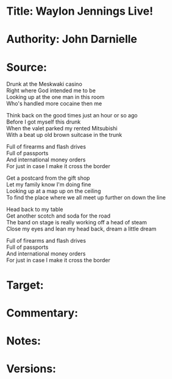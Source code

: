 # Title: Waylon Jennings Live!

# Authority: John Darnielle

# Source:
Drunk at the Meskwaki casino  
Right where God intended me to be  
Looking up at the one man in this room  
Who's handled more cocaine then me  

Think back on the good times just an hour or so ago  
Before I got myself this drunk  
When the valet parked my rented Mitsubishi  
With a beat up old brown suitcase in the trunk  

Full of firearms and flash drives  
Full of passports  
And international money orders  
For just in case I make it cross the border  

Get a postcard from the gift shop  
Let my family know I'm doing fine  
Looking up at a map up on the ceiling  
To find the place where we all meet up further on down the line  

Head back to my table  
Get another scotch and soda for the road  
The band on stage is really working off a head of steam  
Close my eyes and lean my head back, dream a little dream  

Full of firearms and flash drives  
Full of passports  
And international money orders  
For just in case I make it cross the border  

# Target:  

# Commentary:  

# Notes:  

# Versions:  